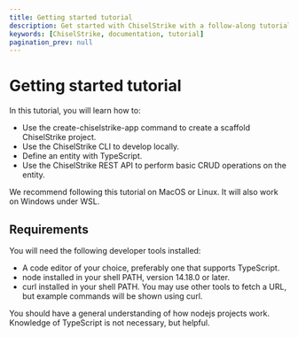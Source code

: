 ```yaml
---
title: Getting started tutorial
description: Get started with ChiselStrike with a follow-along tutorial.
keywords: [ChiselStrike, documentation, tutorial]
pagination_prev: null
---
```


# Getting started tutorial

In this tutorial, you will learn how to:

- Use the create-chiselstrike-app command to create a scaffold ChiselStrike
  project.
- Use the ChiselStrike CLI to develop locally.
- Define an entity with TypeScript.
- Use the ChiselStrike REST API to perform basic CRUD operations on the entity.

We recommend following this tutorial on MacOS or Linux. It will also work on
Windows under WSL.

## Requirements

You will need the following developer tools installed:

- A code editor of your choice, preferably one that supports TypeScript.
- node installed in your shell PATH, version 14.18.0 or later.
- curl installed in your shell PATH. You may use other tools to fetch a URL, but
  example commands will be shown using curl.

You should have a general understanding of how nodejs projects work. Knowledge
of TypeScript is not necessary, but helpful.
